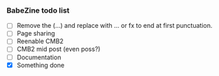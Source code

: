 ### BabeZine todo list

- [ ] Remove the (...) and replace with ... or fx to end at first punctuation.
- [ ] Page sharing
- [ ] Reenable CMB2
- [ ] CMB2 mid post (even poss?)
- [ ] Documentation
- [x] Something done
